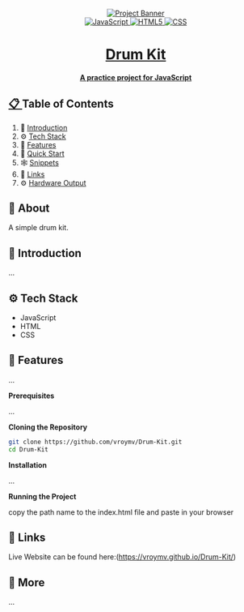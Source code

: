 <!-- Banner Image, Landing Page Of Computer Vision Site -->
<div align="center">
  <br />
    <a href="">
      <img src="https://firebasestorage.googleapis.com/v0/b/karizmatik-14de4.appspot.com/o/DrumKitBanner.png?alt=media&token=f859a499-646e-435e-8c0f-a0fc58255c17" alt="Project Banner">
    
  <br />

  <div>
    <img src="https://img.shields.io/badge/javascript-purple?style=for-the-badge&logo=javascript&logoColor=white&color=%237952B3" alt="JavaScript" />
    <img src="https://img.shields.io/badge/HTML5-purple?style=for-the-badge&logo=html5&logoColor=white&color=%23E34F26" alt="HTML5" />
    <img src="https://img.shields.io/badge/css3-purple?style=for-the-badge&logo=css3&logoColor=white&color=%231572B6" alt="CSS" />
  </div>

  <h1 align="center">Drum Kit</h1>

   <div align="center">
     <h4>A practice project for JavaScript</h4>
    </div>
</div>

## 📋 <a name="table">Table of Contents</a>

1. 🤖 [Introduction](#introduction)
2. ⚙️ [Tech Stack](#tech-stack)
3. 🔋 [Features](#features)
4. 🤸 [Quick Start](#quick-start)
5. 🕸️ [Snippets](#snippets)
6. 🔗 [Links](#links)
7. ⚙️ [Hardware Output](#hardwareoutput)

## 🚨 About

A simple drum kit.

## <a name="introduction">🤖 Introduction</a>

...

## <a name="tech-stack">⚙️ Tech Stack</a>

- JavaScript
- HTML
- CSS

## <a name="features">🔋 Features</a>

...

**Prerequisites**

...

**Cloning the Repository**

```bash
git clone https://github.com/vroymv/Drum-Kit.git
cd Drum-Kit
```

**Installation**

...

**Running the Project**

copy the path name to the index.html file and paste in your browser

## <a name="links">🔗 Links</a>

Live Website can be found here:(https://vroymv.github.io/Drum-Kit/)

## <a name="more">🚀 More</a>

...
